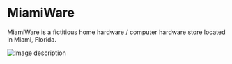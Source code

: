 # MiamiWare
MiamiWare is a fictitious home hardware / computer hardware store located in Miami, Florida. 


![Image description](https://imgur.com/a/Q8ZlYeT)
